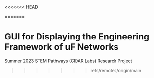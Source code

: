 <<<<<<< HEAD

=======
# GUI for Displaying the Engineering Framework of uF Networks
Summer 2023 STEM Pathways (CIDAR Labs) Research Project
>>>>>>> refs/remotes/origin/main
